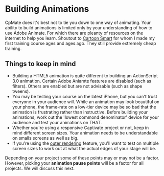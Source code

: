 # Building Animations
CpMate does it's best not to tie you down to one way of animating. Your ability to build animations is limited only by your understanding of how to use Adobe Animate. For which there are pleanty of resources on the internet to help you learn. Shoutout to [Cartoon Smart](https://cartoonsmart.com) for whom I made my first training course ages and ages ago. They still provide extremely cheap training.

## Things to keep in mind
- Building a HTML5 animation is quite different to building an ActionScript 3.0 animation. Certain Adobe Aniamte features are disabled (such as filters). Others are enabled but are not advisable (such as shape tweens).
- You may be testing your course on the latest iPhone, but you can't trust everyone in your audience will. While an animation may look beautiful on your phone, the frame-rate on a low-tier device may be so bad that the animation is frustrating rather than instructive. Before building your animations, work out the 'lowest commond denominator' device for your audience and test your animations on THAT.
- Whether you're using a responsive Captivate project or not, keep in mind different screen sizes. Your animation needs to be understandable on smalls screens as well as big.
- If you're using the [outer rendering](./outer-rendering.md) feature, you'll want to test on multiple screen sizes to work out at what the actual edges of your stage will be.

Depending on your project some of these points may or may not be a factor. However, picking your **animation pause points** will be a factor for all projects. We will discuss this next.

